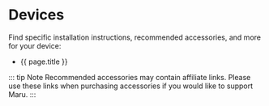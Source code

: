 # Devices

Find specific installation instructions, recommended accessories, and more for your device:

<ul>
  <li v-for="page in $site.pages.filter(p => /devices\/\w+\.html/.test(p.path))">
    <router-link v-bind:to="page.path">
      {{ page.title }}
    </router-link>
  </li>
</ul>

::: tip Note
Recommended accessories may contain affiliate links. Please use these links when purchasing accessories if you would like to support Maru.
:::
